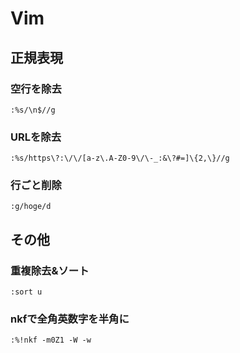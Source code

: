 # Vim

## 正規表現
### 空行を除去
```vim
:%s/\n$//g
```

### URLを除去
```vim
:%s/https\?:\/\/[a-z\.A-Z0-9\/\-_:&\?#=]\{2,\}//g
```

### 行ごと削除
```vim
:g/hoge/d
```

## その他
### 重複除去&ソート
```vim
:sort u
```

### nkfで全角英数字を半角に
```vim
:%!nkf -m0Z1 -W -w
```
